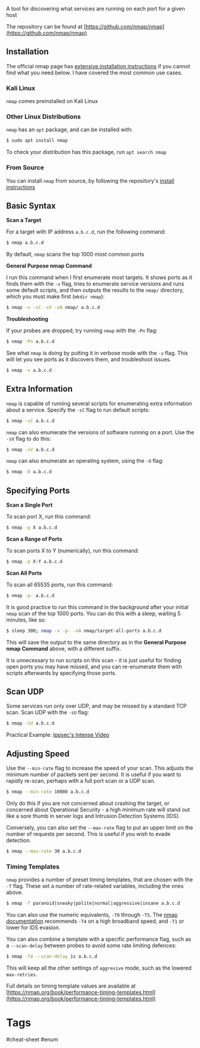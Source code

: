 
A tool for discovering what services are running on each port for a given host

The repository can be found at [https://github.com/nmap/nmap](https://github.com/nmap/nmap)

## Installation

The official nmap page has [extensive installation instructions](https://nmap.org/book/install.html) if you cannot find what you need below. I have covered the most common use cases.

### Kali Linux

`nmap` comes preinstalled on Kali Linux

### Other Linux Distributions

`nmap` has an `apt` package, and can be installed with:

```bash
$ sudo apt install nmap
```

To check your distribution has this package, run `apt search nmap`

### From Source

You can install `nmap` from source, by following the repository's [install instructions](https://github.com/nmap/nmap#installing)

## Basic Syntax

**Scan a Target**

For a target with IP address `a.b.c.d`, run the following command:

```bash
$ nmap a.b.c.d
```

By default, `nmap` scans the top 1000 most common ports

**General Purpose nmap Command**

I run this command when I first enumerate most targets. It shows ports as it finds them with the `-v` flag, tries to enumerate service versions and runs some default scripts, and then outputs the results to the `nmap/` directory, which you must make first (`mkdir nmap`):

```bash
$ nmap -v -sC -sV -oA nmap/ a.b.c.d
```

**Troubleshooting**

If your probes are dropped, try running `nmap` with the `-Pn` flag:

```bash
$ nmap -Pn a.b.c.d
```

See what `nmap` is doing by putting it in verbose mode with the `-v` flag. This will let you see ports as it discovers them, and troubleshoot issues.

```bash
$ nmap -v a.b.c.d
```

## Extra Information

`nmap` is capable of running several scripts for enumerating extra information about a service. Specify the `-sC` flag to run default scripts:

```bash
$ nmap -sC a.b.c.d
```

`nmap` can also enumerate the versions of software running on a port. Use the `-sV` flag to do this:

```bash
$ nmap -sV a.b.c.d
```

`nmap` can also enumerate an operating system, using the `-O` flag:

```bash
$ nmap -O a.b.c.d
```

## Specifying Ports

**Scan a Single Port**

To scan port X, run this command:

```bash
$ nmap -p X a.b.c.d
```

**Scan a Range of Ports**

To scan ports X to Y (numerically), run this command:

```bash
$ nmap -p X-Y a.b.c.d
```

**Scan All Ports**

To scan all 65535 ports, run this command:

```bash
$ nmap -p- a.b.c.d
```

It is good practice to run this command in the background after your initial `nmap` scan of the top 1000 ports. You can do this with a sleep, waiting 5 minutes, like so:

```bash
$ sleep 300; nmap -v -p- -oA nmap/target-all-ports a.b.c.d
```

This will save the output to the same directory as in the **General Purpose nmap Command** above, with a different suffix.

It is unnecessary to run scripts on this scan - it is just useful for finding open ports you may have missed, and you can re-enumerate them with scripts afterwards by specifying those ports.

## Scan UDP

Some services run only over UDP, and may be missed by a standard TCP scan. Scan UDP with the `-sU` flag:

```bash
$ nmap -sU a.b.c.d
```

Practical Example: [Ippsec's Intense Video](https://youtu.be/nBg6zUalb7c?t=143)

## Adjusting Speed

Use the `--min-rate` flag to increase the speed of your scan. This adjusts the minimum number of packets sent per second. It is useful if you want to rapidly re-scan, perhaps with a full port scan or a UDP scan.

```bash
$ nmap --min-rate 10000 a.b.c.d
```

Only do this if you are not concerned about crashing the target, or concerned about Operational Security - a high minimum rate will stand out like a sore thumb in server logs and Intrusion Detection Systems (IDS).

Conversely, you can also set the `--max-rate` flag to put an upper limit on the number of requests per second. This is useful if you wish to evade detection.

```bash
$ nmap --max-rate 30 a.b.c.d
```

### Timing Templates

`nmap` provides a number of preset timing templates, that are chosen with the `-T` flag. These set a number of rate-related variables, including the ones above.

```bash
$ nmap -T paranoid|sneaky|polite|normal|aggressive|insane a.b.c.d
```

You can also use the numeric equivalents,  `-T0` through `-T5`. The [nmap documentation](https://nmap.org/book/man-performance.html) recommends `-T4` on a high broadband speed, and `-T1` or lower for IDS evasion.

You can also combine a template with a specific performance flag, such as a `--scan-delay` between probes to avoid some rate limiting defences:

```bash
$ nmap -T4 --scan-delay 1s a.b.c.d
```

This will keep all the other settings of `aggresive` mode, such as the lowered `max-retries`.

Full details on timing template values are available at [https://nmap.org/book/performance-timing-templates.html](https://nmap.org/book/performance-timing-templates.html)

# Tags

#cheat-sheet #enum 